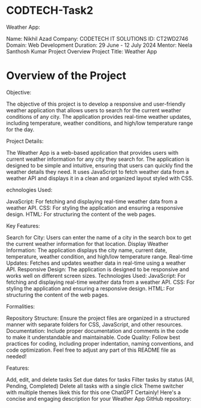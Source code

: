 # CODTECH-Task2

Weather App:

Name: Nikhil Azad
Company: CODETECH IT SOLUTIONS
ID: CT2WD2746
Domain: Web Development
Duration: 29 June - 12 July 2024
Mentor: Neela Santhosh Kumar
Project Overview
Project Title: Weather App

# Overview of the Project

Objective:

The objective of this project is to develop a responsive and user-friendly weather application that allows users to search for the current weather conditions of any city. The application provides real-time weather updates, including temperature, weather conditions, and high/low temperature range for the day.

Project Details:

The Weather App is a web-based application that provides users with current weather information for any city they search for. The application is designed to be simple and intuitive, ensuring that users can quickly find the weather details they need. It uses JavaScript to fetch weather data from a weather API and displays it in a clean and organized layout styled with CSS.

echnologies Used:

JavaScript: For fetching and displaying real-time weather data from a weather API.
CSS: For styling the application and ensuring a responsive design.
HTML: For structuring the content of the web pages.

Key Features:

Search for City: Users can enter the name of a city in the search box to get the current weather information for that location.
Display Weather Information: The application displays the city name, current date, temperature, weather condition, and high/low temperature range.
Real-time Updates: Fetches and updates weather data in real-time using a weather API.
Responsive Design: The application is designed to be responsive and works well on different screen sizes.
Technologies Used:
JavaScript: For fetching and displaying real-time weather data from a weather API.
CSS: For styling the application and ensuring a responsive design.
HTML: For structuring the content of the web pages.

Formalities:

Repository Structure: Ensure the project files are organized in a structured manner with separate folders for CSS, JavaScript, and other resources.
Documentation: Include proper documentation and comments in the code to make it understandable and maintainable.
Code Quality: Follow best practices for coding, including proper indentation, naming conventions, and code optimization.
Feel free to adjust any part of this README file as needed!

Features:

Add, edit, and delete tasks
Set due dates for tasks
Filter tasks by status (All, Pending, Completed)
Delete all tasks with a single click
Theme switcher with multiple themes likek this for this one 
ChatGPT
Certainly! Here's a concise and engaging description for your Weather App GitHub repository:



